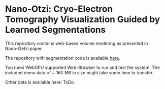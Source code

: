 # Nano-Otzi: Cryo-Electron Tomography Visualization Guided by Learned Segmentations
This repository contains web-based volume rendering as presented in Nano-Oetzi paper.

The repository with segmentation code is available [here](https://github.com/nanovis/nano-oetzi).

You need WebGPU supported Web-Browser to run and test the system.
The included demo data of ~ 160 MB in size might take some time to transfer.

Other data is available here:
ToDo.